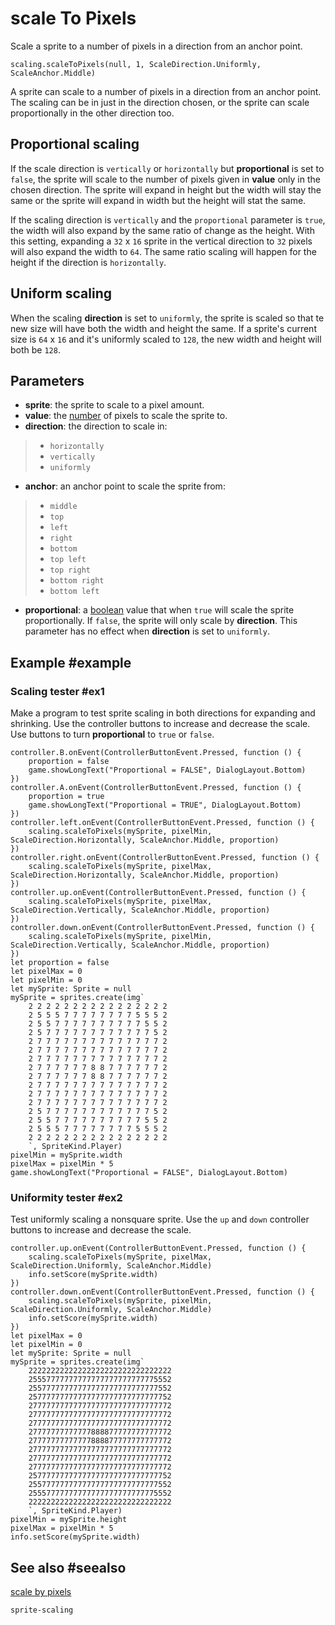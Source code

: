 # scale To Pixels

Scale a sprite to a number of pixels in a direction from an anchor point.

```sig
scaling.scaleToPixels(null, 1, ScaleDirection.Uniformly, ScaleAnchor.Middle)
```

A sprite can scale to a number of pixels in a direction from an anchor point. The scaling can be in just in the direction chosen, or the sprite can scale proportionally in the other direction too. 

## Proportional scaling

If the scale direction is `vertically` or `horizontally` but **proportional** is set to `false`, the sprite will scale to the number of pixels given in **value** only in the chosen direction. The sprite will expand in height but the width will stay the same or the sprite will expand in width but the height will stat the same.

If the scaling direction is `vertically` and the `proportional` parameter is `true`, the width will also expand by the same ratio of change as the height. With this setting, expanding a `32` x `16` sprite in the vertical direction to `32` pixels will also expand the width to `64`. The same ratio scaling will happen for the height if the direction is `horizontally`.

## Uniform scaling

When the scaling **direction** is set to `uniformly`, the sprite is scaled so that te new size will have both the width and height the same. If a sprite's current size is `64` x `16` and it's uniformly scaled to `128`, the new width and height will both be `128`.

## Parameters

* **sprite**: the sprite to scale to a pixel amount.
* **value**: the [number](/types/number) of pixels to scale the sprite to.
* **direction**: the direction to scale in:
>* `horizontally`
>* `vertically`
>* `uniformly`
* **anchor**: an anchor point to scale the sprite from:
>* `middle`
>* `top`
>* `left`
>* `right`
>* `bottom`
>* `top left`
>* `top right`
>* `bottom right`
>* `bottom left`
* **proportional**: a [boolean](/types/boolean) value that when `true` will scale the sprite proportionally. If `false`, the sprite will only scale by **direction**. This parameter has no effect when **direction** is set to `uniformly`.

## Example #example

### Scaling tester #ex1

Make a program to test sprite scaling in both directions for expanding and shrinking. Use the controller buttons to increase and decrease the scale. Use buttons to turn **proportional** to `true` or `false`.

```blocks
controller.B.onEvent(ControllerButtonEvent.Pressed, function () {
    proportion = false
    game.showLongText("Proportional = FALSE", DialogLayout.Bottom)
})
controller.A.onEvent(ControllerButtonEvent.Pressed, function () {
    proportion = true
    game.showLongText("Proportional = TRUE", DialogLayout.Bottom)
})
controller.left.onEvent(ControllerButtonEvent.Pressed, function () {
    scaling.scaleToPixels(mySprite, pixelMin, ScaleDirection.Horizontally, ScaleAnchor.Middle, proportion)
})
controller.right.onEvent(ControllerButtonEvent.Pressed, function () {
    scaling.scaleToPixels(mySprite, pixelMax, ScaleDirection.Horizontally, ScaleAnchor.Middle, proportion)
})
controller.up.onEvent(ControllerButtonEvent.Pressed, function () {
    scaling.scaleToPixels(mySprite, pixelMax, ScaleDirection.Vertically, ScaleAnchor.Middle, proportion)
})
controller.down.onEvent(ControllerButtonEvent.Pressed, function () {
    scaling.scaleToPixels(mySprite, pixelMin, ScaleDirection.Vertically, ScaleAnchor.Middle, proportion)
})
let proportion = false
let pixelMax = 0
let pixelMin = 0
let mySprite: Sprite = null
mySprite = sprites.create(img`
    2 2 2 2 2 2 2 2 2 2 2 2 2 2 2 2 
    2 5 5 5 7 7 7 7 7 7 7 7 5 5 5 2 
    2 5 5 7 7 7 7 7 7 7 7 7 7 5 5 2 
    2 5 7 7 7 7 7 7 7 7 7 7 7 7 5 2 
    2 7 7 7 7 7 7 7 7 7 7 7 7 7 7 2 
    2 7 7 7 7 7 7 7 7 7 7 7 7 7 7 2 
    2 7 7 7 7 7 7 7 7 7 7 7 7 7 7 2 
    2 7 7 7 7 7 7 8 8 7 7 7 7 7 7 2 
    2 7 7 7 7 7 7 8 8 7 7 7 7 7 7 2 
    2 7 7 7 7 7 7 7 7 7 7 7 7 7 7 2 
    2 7 7 7 7 7 7 7 7 7 7 7 7 7 7 2 
    2 7 7 7 7 7 7 7 7 7 7 7 7 7 7 2 
    2 5 7 7 7 7 7 7 7 7 7 7 7 7 5 2 
    2 5 5 7 7 7 7 7 7 7 7 7 7 5 5 2 
    2 5 5 5 7 7 7 7 7 7 7 7 5 5 5 2 
    2 2 2 2 2 2 2 2 2 2 2 2 2 2 2 2 
    `, SpriteKind.Player)
pixelMin = mySprite.width
pixelMax = pixelMin * 5
game.showLongText("Proportional = FALSE", DialogLayout.Bottom)
```

### Uniformity tester #ex2

Test uniformly scaling a nonsquare sprite. Use the `up` and `down` controller buttons to increase and decrease the scale.

```blocks
controller.up.onEvent(ControllerButtonEvent.Pressed, function () {
    scaling.scaleToPixels(mySprite, pixelMax, ScaleDirection.Uniformly, ScaleAnchor.Middle)
    info.setScore(mySprite.width)
})
controller.down.onEvent(ControllerButtonEvent.Pressed, function () {
    scaling.scaleToPixels(mySprite, pixelMin, ScaleDirection.Uniformly, ScaleAnchor.Middle)
    info.setScore(mySprite.width)
})
let pixelMax = 0
let pixelMin = 0
let mySprite: Sprite = null
mySprite = sprites.create(img`
    22222222222222222222222222222222
    25557777777777777777777777775552
    25577777777777777777777777777552
    25777777777777777777777777777752
    27777777777777777777777777777772
    27777777777777777777777777777772
    27777777777777777777777777777772
    27777777777777888877777777777772
    27777777777777888877777777777772
    27777777777777777777777777777772
    27777777777777777777777777777772
    27777777777777777777777777777772
    25777777777777777777777777777752
    25577777777777777777777777777552
    25557777777777777777777777775552
    22222222222222222222222222222222
    `, SpriteKind.Player)
pixelMin = mySprite.height
pixelMax = pixelMin * 5
info.setScore(mySprite.width)
```

## See also #seealso

[scale by pixels](/reference/sprites/scaling/scale-by-pixels)

```package
sprite-scaling
```

